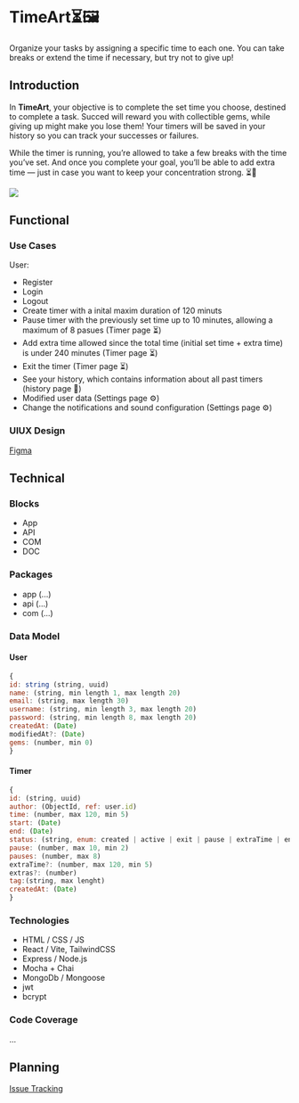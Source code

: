 # **TimeArt**⏳🖼️
Organize your tasks by assigning a specific time to each one. You can take breaks or extend the time if necessary, but try not to give up!

## Introduction

In **TimeArt**, your objective is to complete the set time you choose, destined to complete a task. Succed will reward you with collectible gems, while giving up might make you lose them! Your timers will be saved in your history so you can track your successes or failures.

While the timer is running, you’re allowed to take a few breaks with the time you’ve set. And once you complete your goal, you’ll be able to add extra time — just in case you want to keep your concentration strong. ⏳💎

![](https://media.giphy.com/media/v1.Y2lkPTc5MGI3NjExejVlYXg2OTYydHd6enZyNGIxY2lqM2pka2xpOHh1OHF5Y211eGJtMyZlcD12MV9naWZzX3NlYXJjaCZjdD1n/QdVmkR04rz7vbT3cx9/giphy.gif)

## Functional

### Use Cases

User:
- Register
- Login
- Logout
- Create timer with a inital maxim duration of 120 minuts
- Pause timer with the previously set time up to 10 minutes, allowing a maximum of 8 pasues (Timer page ⏳)
- Add extra time allowed since the total time (initial set time + extra time) is under 240 minutes (Timer page ⏳)
- Exit the timer (Timer page ⏳)
- See your history, which contains information about all past timers (history page 📄)
- Modified user data (Settings page ⚙️)
- Change the notifications and sound configuration (Settings page ⚙️)


### UIUX Design

[Figma](https://www.figma.com/design/YfTD4MKUYzOHxIqSH9r5Pv/project?node-id=0-1&p=f&t=4y7xdnbETfRC80AU-0)

## Technical

### Blocks

- App
- API
- COM
- DOC

### Packages

- app (...)
- api (...)
- com (...)

### Data Model

#### User
```js
{
id: string (string, uuid)
name: (string, min length 1, max length 20)
email: (string, max length 30)
username: (string, min length 3, max length 20)
password: (string, min length 8, max length 20)
createdAt: (Date)
modifiedAt?: (Date)
gems: (number, min 0)
}
```

#### Timer
```js
{
id: (string, uuid)
author: (ObjectId, ref: user.id)
time: (number, max 120, min 5)
start: (Date)
end: (Date)
status: (string, enum: created | active | exit | pause | extraTime | end )
pause: (number, max 10, min 2)
pauses: (number, max 8)
extraTime?: (number, max 120, min 5)
extras?: (number)
tag:(string, max lenght)
createdAt: (Date)
}
```


### Technologies

- HTML / CSS / JS
- React / Vite, TailwindCSS
- Express / Node.js
- Mocha + Chai
- MongoDb / Mongoose
- jwt
- bcrypt

### Code Coverage

...

## Planning

[Issue Tracking](https://github.com/b00tc4mp/isdi-bootcamp-202501/issues/84)